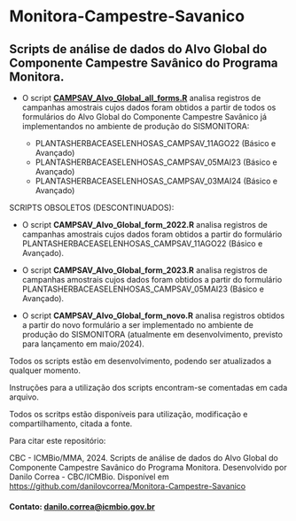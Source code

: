 # Monitora-Campestre-Savanico
## Scripts de análise de dados do Alvo Global do Componente Campestre Savânico do Programa Monitora.

* O script **[CAMPSAV_Alvo_Global_all_forms.R](CAMPSAV_Alvo_Global_all_forms.R)** analisa registros de campanhas amostrais cujos dados foram obtidos a partir de todos os formulários do Alvo Global do Componente Campestre Savânico já implementandos no ambiente de produção do SISMONITORA:
  
  * PLANTASHERBACEASELENHOSAS_CAMPSAV_11AGO22 (Básico e Avançado)
  * PLANTASHERBACEASELENHOSAS_CAMPSAV_05MAI23 (Básico e Avançado)
  * PLANTASHERBACEASELENHOSAS_CAMPSAV_03MAI24 (Básico e Avançado)

SCRIPTS OBSOLETOS (DESCONTINUADOS):

- O script **CAMPSAV_Alvo_Global_form_2022.R** analisa registros de campanhas amostrais cujos dados foram obtidos a partir do formulário PLANTASHERBACEASELENHOSAS_CAMPSAV_11AGO22 (Básico e Avançado).

- O script **CAMPSAV_Alvo_Global_form_2023.R** analisa registros de campanhas amostrais cujos dados foram obtidos a partir do formulário PLANTASHERBACEASELENHOSAS_CAMPSAV_05MAI23 (Básico e Avançado).

- O script **CAMPSAV_Alvo_Global_form_novo.R** analisa registros obtidos a partir do novo formulário a ser implementado no ambiente de produção do SISMONITORA (atualmente em desenvolvimento, previsto para lançamento em maio/2024).

Todos os scripts estão em desenvolvimento, podendo ser atualizados a qualquer momento.

Instruções para a utilização dos scripts encontram-se comentadas em cada arquivo.

Todos os scritps estão disponíveis para utilização, modificação e compartilhamento, citada a fonte.

Para citar este repositório:

CBC - ICMBio/MMA, 2024. Scripts de análise de dados do Alvo Global do Componente Campestre Savânico do Programa Monitora. Desenvolvido por Danilo Correa - CBC/ICMBio. Disponível em https://github.com/danilovcorrea/Monitora-Campestre-Savanico

#### Contato: danilo.correa@icmbio.gov.br
